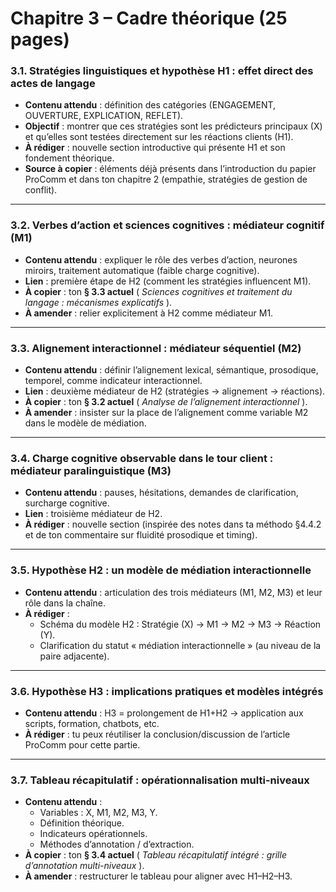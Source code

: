 # Chapitre 3 – Cadre théorique (25 pages)

### 3.1. Stratégies linguistiques et hypothèse H1 : effet direct des actes de langage

- **Contenu attendu** : définition des catégories (ENGAGEMENT, OUVERTURE, EXPLICATION, REFLET).
- **Objectif** : montrer que ces stratégies sont les prédicteurs principaux (X) et qu’elles sont testées directement sur les réactions clients (H1).
- **À rédiger** : nouvelle section introductive qui présente H1 et son fondement théorique.
- **Source à copier** : éléments déjà présents dans l’introduction du papier ProComm et dans ton chapitre 2 (empathie, stratégies de gestion de conflit).

---

### 3.2. Verbes d’action et sciences cognitives : médiateur cognitif (M1)

- **Contenu attendu** : expliquer le rôle des verbes d’action, neurones miroirs, traitement automatique (faible charge cognitive).
- **Lien** : première étape de H2 (comment les stratégies influencent M1).
- **À copier** : ton **§ 3.3 actuel** ( _Sciences cognitives et traitement du langage : mécanismes explicatifs_ ).
- **À amender** : relier explicitement à H2 comme médiateur M1.

---

### 3.3. Alignement interactionnel : médiateur séquentiel (M2)

- **Contenu attendu** : définir l’alignement lexical, sémantique, prosodique, temporel, comme indicateur interactionnel.
- **Lien** : deuxième médiateur de H2 (stratégies → alignement → réactions).
- **À copier** : ton **§ 3.2 actuel** ( _Analyse de l’alignement interactionnel_ ).
- **À amender** : insister sur la place de l’alignement comme variable M2 dans le modèle de médiation.

---

### 3.4. Charge cognitive observable dans le tour client : médiateur paralinguistique (M3)

- **Contenu attendu** : pauses, hésitations, demandes de clarification, surcharge cognitive.
- **Lien** : troisième médiateur de H2.
- **À rédiger** : nouvelle section (inspirée des notes dans ta méthodo §4.4.2 et de ton commentaire sur fluidité prosodique et timing).

---

### 3.5. Hypothèse H2 : un modèle de médiation interactionnelle

- **Contenu attendu** : articulation des trois médiateurs (M1, M2, M3) et leur rôle dans la chaîne.
- **À rédiger** :
  - Schéma du modèle H2 : Stratégie (X) → M1 → M2 → M3 → Réaction (Y).
  - Clarification du statut « médiation interactionnelle » (au niveau de la paire adjacente).

---

### 3.6. Hypothèse H3 : implications pratiques et modèles intégrés

- **Contenu attendu** : H3 = prolongement de H1+H2 → application aux scripts, formation, chatbots, etc.
- **À rédiger** : tu peux réutiliser la conclusion/discussion de l’article ProComm pour cette partie.

---

### 3.7. Tableau récapitulatif : opérationnalisation multi-niveaux

- **Contenu attendu** :
  - Variables : X, M1, M2, M3, Y.
  - Définition théorique.
  - Indicateurs opérationnels.
  - Méthodes d’annotation / d’extraction.
- **À copier** : ton **§ 3.4 actuel** ( _Tableau récapitulatif intégré : grille d’annotation multi-niveaux_ ).
- **À amender** : restructurer le tableau pour aligner avec H1–H2–H3.
